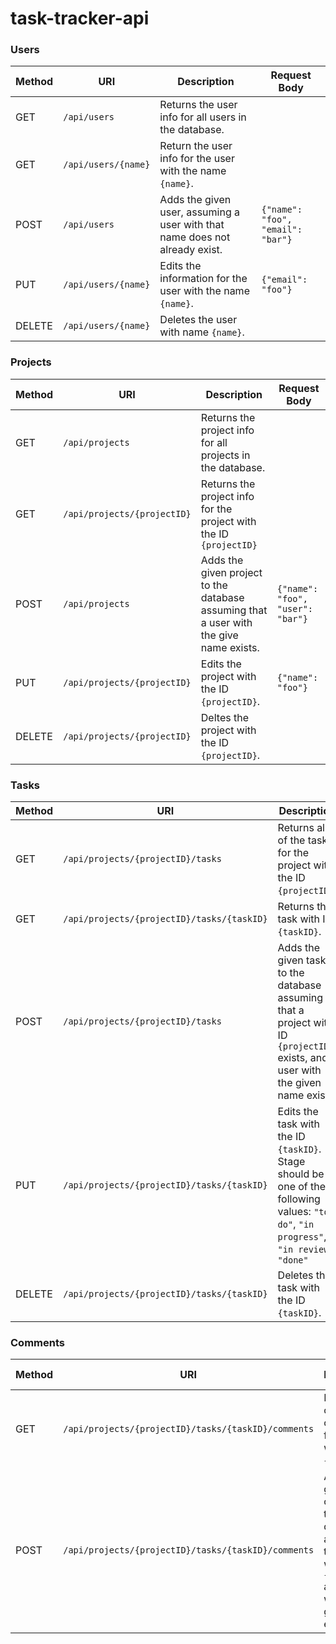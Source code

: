 # task-tracker-api

### Users
Method | URI | Description | Request Body
-------|-------|-------|-------
GET    | `/api/users` | Returns the user info for all users in the database.
GET    | `/api/users/{name}` | Return the user info for the user with the name `{name}`.
POST   | `/api/users` | Adds the given user, assuming a user with that name does not already exist. | `{"name": "foo", "email": "bar"}`
PUT    | `/api/users/{name}` | Edits the information for the user with the name `{name}`. | `{"email": "foo"}`
DELETE | `/api/users/{name}` | Deletes the user with name `{name}`.      

### Projects
Method | URI | Description | Request Body
-------|-------|-------|-------
GET    | `/api/projects` | Returns the project info for all projects in the database.
GET    | `/api/projects/{projectID}` | Returns the project info for the project with the ID `{projectID}`
POST   | `/api/projects` | Adds the given project to the database assuming that a user with the give name exists. | `{"name": "foo", "user": "bar"}`
PUT    | `/api/projects/{projectID}` | Edits the project with the ID `{projectID}`. | `{"name": "foo"}`
DELETE | `/api/projects/{projectID}`| Deltes the project with the ID `{projectID}`.

### Tasks
Method | URI | Description | Request Body
-------|-------|-------|-------
GET    | `/api/projects/{projectID}/tasks` | Returns all of the tasks for the project with the ID `{projectID}`.
GET    | `/api/projects/{projectID}/tasks/{taskID}` | Returns the task with ID `{taskID}`.
POST   | `/api/projects/{projectID}/tasks` | Adds the given task to the database assuming that a project with ID `{projectID}` exists, and a user with the given name exists. | `{"user": "foo", "title": "bar", "description": "baz"}`
PUT    | `/api/projects/{projectID}/tasks/{taskID}` | Edits the task with the ID `{taskID}`. Stage should be one of the following values: `"to do"`, `"in progress"`, `"in review"`, `"done"` | `{"title": "bar", "description": "baz" "stage": "to do"}`
DELETE | `/api/projects/{projectID}/tasks/{taskID}` | Deletes the task with the ID `{taskID}`.

### Comments
Method | URI | Description | Request Body
-------|-------|-------|-------
GET    | `/api/projects/{projectID}/tasks/{taskID}/comments` | Returns all of the comments for the task with the ID `{taskID}`.
POST   | `/api/projects/{projectID}/tasks/{taskID}/comments` | Adds the given comment to the database assuming that a task with ID `{taskID}` and a user with the given name exists. | `{"user": "foo", "text": "bar"}`